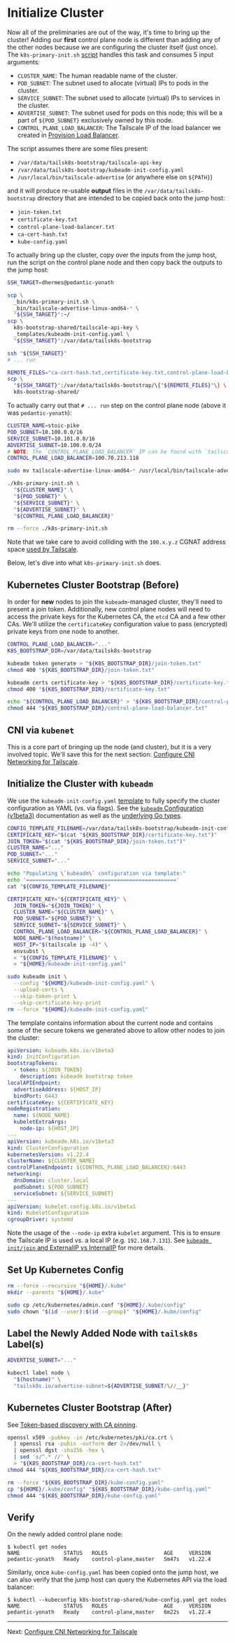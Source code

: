 # Initialize Cluster

Now all of the preliminaries are out of the way, it's time to bring up the
cluster! Adding our **first** control plane node is different than adding
any of the other nodes because we are configuring the cluster itself
(just once). The `k8s-primary-init.sh` [script][2] handles this task and
consumes 5 input arguments:

- `CLUSTER_NAME`: The human readable name of the cluster.
- `POD_SUBNET`: The subnet used to allocate (virtual) IPs to pods in
  the cluster.
- `SERVICE_SUBNET`: The subnet used to allocate (virtual) IPs to services in
  the cluster.
- `ADVERTISE_SUBNET`: The subnet used for pods on this node; this will be
  a part of `${POD_SUBNET}` exclusively owned by this node.
- `CONTROL_PLANE_LOAD_BALANCER`: The Tailscale IP of the load balancer we
  created in [Provision Load Balancer][3].

The script assumes there are some files present:

- `/var/data/tailsk8s-bootstrap/tailscale-api-key`
- `/var/data/tailsk8s-bootstrap/kubeadm-init-config.yaml`
- `/usr/local/bin/tailscale-advertise` (or anywhere else on `${PATH}`)

and it will produce re-usable **output** files in the
`/var/data/tailsk8s-bootstrap` directory that are intended to be copied back
onto the jump host:

- `join-token.txt`
- `certificate-key.txt`
- `control-plane-load-balancer.txt`
- `ca-cert-hash.txt`
- `kube-config.yaml`

To actually bring up the cluster, copy over the inputs from the jump host,
run the script on the control plane node and then copy back the outputs to
the jump host:

```bash
SSH_TARGET=dhermes@pedantic-yonath

scp \
  _bin/k8s-primary-init.sh \
  _bin/tailscale-advertise-linux-amd64-* \
  "${SSH_TARGET}":~/
scp \
  k8s-bootstrap-shared/tailscale-api-key \
  _templates/kubeadm-init-config.yaml \
  "${SSH_TARGET}":/var/data/tailsk8s-bootstrap

ssh "${SSH_TARGET}"
# ... run

REMOTE_FILES="ca-cert-hash.txt,certificate-key.txt,control-plane-load-balancer.txt,join-token.txt,kube-config.yaml"
scp \
  "${SSH_TARGET}":/var/data/tailsk8s-bootstrap/\{"${REMOTE_FILES}"\} \
  k8s-bootstrap-shared/
```

To actually carry out that `# ... run` step on the control plane node
(above it was `pedantic-yonath`):

```bash
CLUSTER_NAME=stoic-pike
POD_SUBNET=10.100.0.0/16
SERVICE_SUBNET=10.101.0.0/16
ADVERTISE_SUBNET=10.100.0.0/24
# NOTE: The `CONTROL_PLANE_LOAD_BALANCER` IP can be found with `tailscale status`
CONTROL_PLANE_LOAD_BALANCER=100.70.213.118

sudo mv tailscale-advertise-linux-amd64-* /usr/local/bin/tailscale-advertise

./k8s-primary-init.sh \
  "${CLUSTER_NAME}" \
  "${POD_SUBNET}" \
  "${SERVICE_SUBNET}" \
  "${ADVERTISE_SUBNET}" \
  "${CONTROL_PLANE_LOAD_BALANCER}"

rm --force ./k8s-primary-init.sh
```

Note that we take care to avoid colliding with the `100.x.y.z` CGNAT
address space [used by Tailscale][8].

Below, let's dive into what `k8s-primary-init.sh` does.

## Kubernetes Cluster Bootstrap (Before)

In order for **new** nodes to join the `kubeadm`-managed cluster, they'll
need to present a join token. Additionally, new control plane nodes will need
to access the private keys for the Kubernetes CA, the `etcd` CA and a few
other CAs. We'll utilize the `certificateKey` configuration value to pass
(encrypted) private keys from one node to another.

```bash
CONTROL_PLANE_LOAD_BALANCER="..."
K8S_BOOTSTRAP_DIR=/var/data/tailsk8s-bootstrap

kubeadm token generate > "${K8S_BOOTSTRAP_DIR}/join-token.txt"
chmod 400 "${K8S_BOOTSTRAP_DIR}/join-token.txt"

kubeadm certs certificate-key > "${K8S_BOOTSTRAP_DIR}/certificate-key.txt"
chmod 400 "${K8S_BOOTSTRAP_DIR}/certificate-key.txt"

echo "${CONTROL_PLANE_LOAD_BALANCER}" > "${K8S_BOOTSTRAP_DIR}/control-plane-load-balancer.txt"
chmod 444 "${K8S_BOOTSTRAP_DIR}/control-plane-load-balancer.txt"
```

## CNI via `kubenet`

This is a core part of bringing up the node (and cluster), but it is a very
involved topic. We'll save this for the next section:
[Configure CNI Networking for Tailscale][1].

## Initialize the Cluster with `kubeadm`

We use the `kubeadm-init-config.yaml` [template][4] to fully specify the
cluster configuration as YAML (vs. via flags). See the
[`kubeadm` Configuration (v1beta3)][6] documentation as well as the
[underlying Go types][5].

```bash
CONFIG_TEMPLATE_FILENAME=/var/data/tailsk8s-bootstrap/kubeadm-init-config.yaml
CERTIFICATE_KEY="$(cat "${K8S_BOOTSTRAP_DIR}/certificate-key.txt")"
JOIN_TOKEN="$(cat "${K8S_BOOTSTRAP_DIR}/join-token.txt")"
CLUSTER_NAME="..."
POD_SUBNET="..."
SERVICE_SUBNET="..."

echo "Populating \`kubeadm\` configuration via template:"
echo '================================================'
cat "${CONFIG_TEMPLATE_FILENAME}"

CERTIFICATE_KEY="${CERTIFICATE_KEY}" \
  JOIN_TOKEN="${JOIN_TOKEN}" \
  CLUSTER_NAME="${CLUSTER_NAME}" \
  POD_SUBNET="${POD_SUBNET}" \
  SERVICE_SUBNET="${SERVICE_SUBNET}" \
  CONTROL_PLANE_LOAD_BALANCER="${CONTROL_PLANE_LOAD_BALANCER}" \
  NODE_NAME="$(hostname)" \
  HOST_IP="$(tailscale ip -4)" \
  envsubst \
  < "${CONFIG_TEMPLATE_FILENAME}" \
  > "${HOME}/kubeadm-init-config.yaml"

sudo kubeadm init \
  --config "${HOME}/kubeadm-init-config.yaml" \
  --upload-certs \
  --skip-token-print \
  --skip-certificate-key-print
rm --force "${HOME}/kubeadm-init-config.yaml"
```

The template contains information about the current node and contains some
of the secure tokens we generated above to allow other nodes to join the
cluster:

```yaml
apiVersion: kubeadm.k8s.io/v1beta3
kind: InitConfiguration
bootstrapTokens:
  - token: ${JOIN_TOKEN}
    description: kubeadm bootstrap token
localAPIEndpoint:
  advertiseAddress: ${HOST_IP}
  bindPort: 6443
certificateKey: ${CERTIFICATE_KEY}
nodeRegistration:
  name: ${NODE_NAME}
  kubeletExtraArgs:
    node-ip: ${HOST_IP}
---
apiVersion: kubeadm.k8s.io/v1beta3
kind: ClusterConfiguration
kubernetesVersion: v1.22.4
clusterName: ${CLUSTER_NAME}
controlPlaneEndpoint: ${CONTROL_PLANE_LOAD_BALANCER}:6443
networking:
  dnsDomain: cluster.local
  podSubnet: ${POD_SUBNET}
  serviceSubnet: ${SERVICE_SUBNET}
---
apiVersion: kubelet.config.k8s.io/v1beta1
kind: KubeletConfiguration
cgroupDriver: systemd
```

Note the usage of the `--node-ip` extra `kubelet` argument. This is to ensure
the Tailscale IP is used vs. a local IP (e.g. `192.168.7.131`). See
[`kubeadm init/join` and ExternalIP vs InternalIP][9] for more details.

## Set Up Kubernetes Config

```bash
rm --force --recursive "${HOME}/.kube"
mkdir --parents "${HOME}/.kube"

sudo cp /etc/kubernetes/admin.conf "${HOME}/.kube/config"
sudo chown "$(id --user):$(id --group)" "${HOME}/.kube/config"
```

## Label the Newly Added Node with `tailsk8s` Label(s)

```bash
ADVERTISE_SUBNET="..."

kubectl label node \
  "$(hostname)" \
  "tailsk8s.io/advertise-subnet=${ADVERTISE_SUBNET/\//__}"
```

## Kubernetes Cluster Bootstrap (After)

See [Token-based discovery with CA pinning][7].

```bash
openssl x509 -pubkey -in /etc/kubernetes/pki/ca.crt \
  | openssl rsa -pubin -outform der 2>/dev/null \
  | openssl dgst -sha256 -hex \
  | sed 's/^.* //' \
  > "${K8S_BOOTSTRAP_DIR}/ca-cert-hash.txt"
chmod 444 "${K8S_BOOTSTRAP_DIR}/ca-cert-hash.txt"

rm --force "${K8S_BOOTSTRAP_DIR}/kube-config.yaml"
cp "${HOME}/.kube/config" "${K8S_BOOTSTRAP_DIR}/kube-config.yaml"
chmod 444 "${K8S_BOOTSTRAP_DIR}/kube-config.yaml"
```

## Verify

On the newly added control plane node:

```
$ kubectl get nodes
NAME              STATUS   ROLES                  AGE     VERSION
pedantic-yonath   Ready    control-plane,master   5m47s   v1.22.4
```

Similarly, once `kube-config.yaml` has been copied onto the jump host, we
can also verify that the jump host can query the Kubernetes API via the
load balancer:

```
$ kubectl --kubeconfig k8s-bootstrap-shared/kube-config.yaml get nodes
NAME              STATUS   ROLES                  AGE     VERSION
pedantic-yonath   Ready    control-plane,master   6m22s   v1.22.4
```

---

Next: [Configure CNI Networking for Tailscale][1]

[1]: 09-tailscale-cni.md
[2]: _bin/k8s-primary-init.sh
[3]: 07-provision-load-balancer.md
[4]: _templates/kubeadm-init-config.yaml
[5]: https://github.com/kubernetes/kubernetes/blob/v1.22.4/cmd/kubeadm/app/apis/kubeadm/types.go
[6]: https://kubernetes.io/docs/reference/config-api/kubeadm-config.v1beta3/
[7]: https://kubernetes.io/docs/reference/setup-tools/kubeadm/kubeadm-join/#token-based-discovery-with-ca-pinning
[8]: https://tailscale.com/kb/1015/100.x-addresses/
[9]: https://medium.com/@aleverycity/kubeadm-init-join-and-externalip-vs-internalip-519519ddff89
